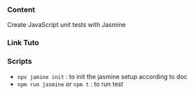 ### Content
Create JavaScript unit tests with Jasmine 

### Link Tuto 


### Scripts
 - `npx jamine init` : to init the jasmine setup according to doc 
 - `npm run jasmine` or `npm t` : to run test 


